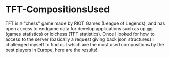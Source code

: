 # TFT-CompositionsUsed

TFT is a "chess" game made by RIOT Games (League of Legends), and has open access to endgame data for develop applications such as op.gg (games statistics) or lolchess (TFT statistics). 
Once I looked for how to access to the server (basically a request giving back json structures) I challenged myself to find out which are the most used compositions by the best players in Europe, here are the results!
